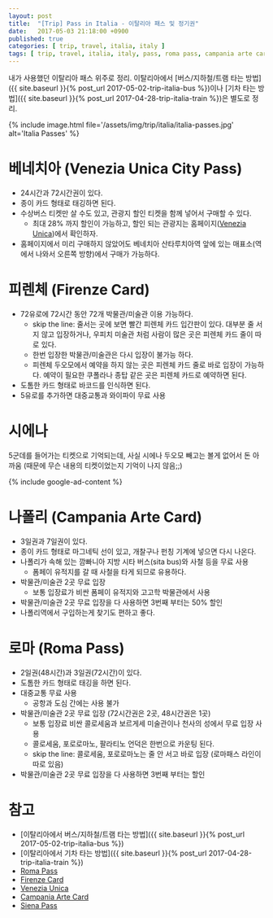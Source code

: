 ```yaml
---
layout: post
title:  "[Trip] Pass in Italia - 이탈리아 패스 및 정기권"
date:   2017-05-03 21:18:00 +0900
published: true
categories: [ trip, travel, italia, italy ]
tags: [ trip, travel, italia, italy, pass, roma pass, campania arte card, firenze card, venezia unica, venezia, venice, firenze, florence, siena, napoli, roma, rome, circumvesuviana, pompeii, public transportation ]
---
```


내가 사용했던 이탈리아 패스 위주로 정리. 이탈리아에서 [버스/지하철/트램 타는 방법]({{ site.baseurl }}{% post_url 2017-05-02-trip-italia-bus %})이나 [기차 타는 방법]({{ site.baseurl }}{% post_url 2017-04-28-trip-italia-train %})은 별도로 정리.

{% include image.html file='/assets/img/trip/italia/italia-passes.jpg' alt='Italia Passes' %}

# 베네치아 (Venezia Unica City Pass)

- 24시간과 72시간권이 있다.
- 종이 카드 형태로 태깅하면 된다.
- 수상버스 티켓만 살 수도 있고, 관광지 할인 티켓을 함께 넣어서 구매할 수 있다.
  - 최대 28% 까지 할인이 가능하고, 할인 되는 관광지는 홈페이지([Venezia Unica](http://www.veneziaunica.it/en))에서 확인하자.
- 홈페이지에서 미리 구매하지 않았어도 베네치아 산타루치아역 앞에 있는 매표소(역에서 나와서 오른쪽 방향)에서 구매가 가능하다.

# 피렌체 (Firenze Card)

- 72유로에 72시간 동안 72개 박물관/미술관 이용 가능하다.
  - skip the line: 줄서는 곳에 보면 빨간 피렌체 카드 입간판이 있다. 대부분 줄 서지 않고 입장하거나, 우피치 미술관 처럼 사람이 많은 곳은 피렌체 카드 줄이 따로 있다.
  - 한번 입장한 박물관/미술관은 다시 입장이 불가능 하다.
  - 피렌체 두오모에서 예약을 하지 않는 곳은 피렌체 카드 줄로 바로 입장이 가능하다. 예약이 필요한 쿠폴라나 종탑 같은 곳은 피렌체 카드로 예약하면 된다.
- 도톰한 카드 형태로 바코드를 인식하면 된다.
- 5유로를 추가하면 대중교통과 와이파이 무료 사용

# 시에나

5군데를 들어가는 티켓으로 기억되는데, 사실 시에나 두오모 빼고는 볼게 없어서 돈 아까움 (때문에 무슨 내용의 티켓이었는지 기억이 나지 않음;;)

{% include google-ad-content %}

# 나폴리 (Campania Arte Card)

- 3일권과 7일권이 있다.
- 종이 카드 형태로 마그네틱 선이 있고, 개찰구나 펀칭 기계에 넣으면 다시 나온다.
- 나폴리가 속해 있는 깜빠니아 지방 시타 버스(sita bus)와 사철 등을 무료 사용
  - 폼페이 유적지를 갈 때 사철을 타게 되므로 유용하다.
- 박물관/미술관 2곳 무료 입장
  - 보통 입장료가 비싼 폼페이 유적지와 고고학 박물관에서 사용
- 박물관/미술관 2곳 무료 입장을 다 사용하면 3번째 부터는 50% 할인
- 나폴리역에서 구입하는게 찾기도 편하고 좋다.

# 로마 (Roma Pass)

- 2일권(48시간)과 3일권(72시간)이 있다.
- 도톰한 카드 형태로 태깅을 하면 된다.
- 대중교통 무료 사용
  - 공항과 도심 간에는 사용 불가
- 박물관/미술관 2곳 무료 입장 (72시간권은 2곳, 48시간권은 1곳)
  - 보통 입장료 비싼 콜로세움과 보르게세 미술관이나 천사의 성에서 무료 입장 사용
  - 콜로세움, 포로로마노, 팔라티노 언덕은 한번으로 카운팅 된다.
  - skip the line: 콜로세움, 포로로마노는 줄 안 서고 바로 입장 (로마패스 라인이 따로 있음)
- 박물관/미술관 2곳 무료 입장을 다 사용하면 3번째 부터는 할인


# 참고

- [이탈리아에서 버스/지하철/트램 타는 방법]({{ site.baseurl }}{% post_url 2017-05-02-trip-italia-bus %})
- [이탈리아에서 기차 타는 방법]({{ site.baseurl }}{% post_url 2017-04-28-trip-italia-train %})
- [Roma Pass](http://www.romapass.it/?l=en)
- [Firenze Card](http://www.firenzecard.it/?lang=en)
- [Venezia Unica](http://www.veneziaunica.it/en)
- [Campania Arte Card](http://www.campaniartecard.it/en/)
- [Siena Pass](http://www.aboutsiena.com/siena-pass.html)
